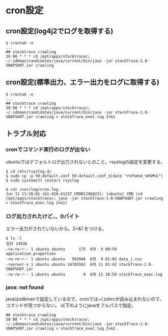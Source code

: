 # cron設定

## cron設定(log4j2でログを取得する)
```
$ crontab -e
...
## stocktrace crawling
30 00 * * * cd /opt/apps/stocktrace/; ~/.sdkman/candidates/java/current/bin/java -jar stockTrace-1.0-SNAPSHOT.jar crawling
```


## cron設定(標準出力、エラー出力をログに取得する)
```
$ crontab -e
...
## stocktrace crawling
30 00 * * * cd /opt/apps/stocktrace/; ~/.sdkman/candidates/java/current/bin/java -jar stockTrace-1.0-SNAPSHOT.jar crawling > stockTrace_exec.log 2>&1
```

## トラブル対応

### cronでコマンド実行のログが出ない
ubuntuではデフォルトログ出力されないとのこと。rsyslogの設定を変更する。
```
$ cd /etc/rsyslog.d/
$ sudo cp -p 50-default.conf 50-default.conf_$(date "+%Y%m%d_%H%M%S") 
$ sudo systemctl restart rsyslog

$ cat /var/log/cron.log 
Jun 11 11:16:01 ik1-418-41237 CRON[296023]: (ubuntu) CMD (cd /opt/apps/stocktrace/; java -jar stockTrace-1.0-SNAPSHOT.jar crawling > stockTrace_exec.log 2>&1)
```

### ログ出力されたけど、、0バイト
エラー出力がされていないから。2>&1 をつける。
```
$ ls -l
合計 14936
-rw-rw-r-- 1 ubuntu ubuntu      175  6月  9 00:59 application.properties
-rw-rw-r-- 1 ubuntu ubuntu   502946  6月  9 01:02 data_j.csv
-rwxrwxr-x 1 ubuntu ubuntu 14785562  6月 11 01:42 stockTrace-1.0-SNAPSHOT.jar
-rw-rw-r-- 1 ubuntu ubuntu        0  6月 11 10:59 stockTrace_exec.log
```

### java: not found
javaはsdkmanで設定しているので、cronでは~/.zshrcが読み込まれないので、コマンドが見つからない。
以下のようにjavaをフルパスで指定。
```
## stocktrace crawling
30 00 * * * cd /opt/apps/stocktrace/; ~/.sdkman/candidates/java/current/bin/java -jar stockTrace-1.0-SNAPSHOT.jar crawling > stockTrace_exec.log 2>&1
```